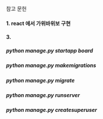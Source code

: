 참고 문헌

#### 1. react 에서 가위바위보 구현

#### 3.

##### python manage.py startapp board

##### python manage.py makemigrations

##### python manage.py migrate

##### python manage.py runserver

##### python manage.py createsuperuser
